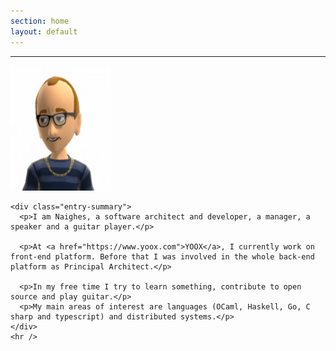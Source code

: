 ```yaml
---
section: home
layout: default
---
```


<div class="hfeed">
  <hr />
  <div class="hentry post no-border">
    <img src="/images/contents/avatar.png" alt="Nicola Baldi @naighes" class="archive-thumbnail home-thumbnail" width="160" height="200" />

    <div class="entry-summary">
      <p>I am Naighes, a software architect and developer, a manager, a speaker and a guitar player.</p>

      <p>At <a href="https://www.yoox.com">YOOX</a>, I currently work on front-end platform. Before that I was involved in the whole back-end platform as Principal Architect.</p>

      <p>In my free time I try to learn something, contribute to open source and play guitar.</p>
      <p>My main areas of interest are languages (OCaml, Haskell, Go, C sharp and typescript) and distributed systems.</p>
    </div>
    <hr />
  </div>
</div>
